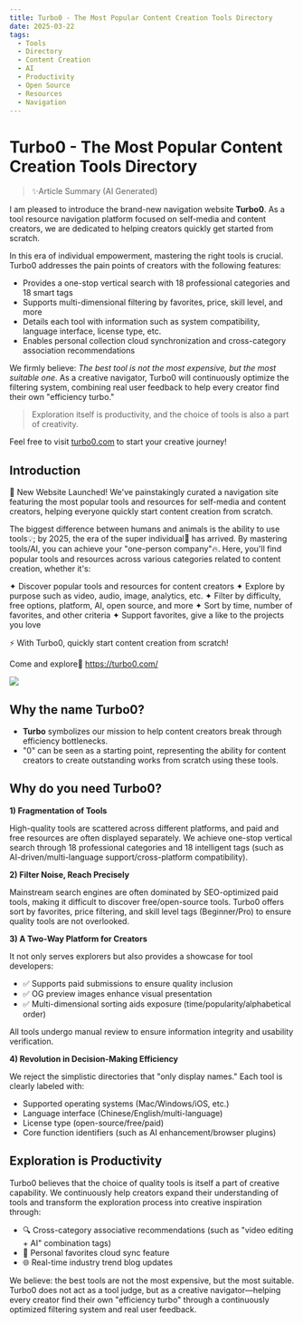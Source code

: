 ```yaml
---
title: Turbo0 - The Most Popular Content Creation Tools Directory
date: 2025-03-22
tags:
  - Tools
  - Directory
  - Content Creation
  - AI
  - Productivity
  - Open Source
  - Resources
  - Navigation
---
```

# Turbo0 - The Most Popular Content Creation Tools Directory

> ✨Article Summary (AI Generated)

<!-- DESC SEP -->

I am pleased to introduce the brand-new navigation website **Turbo0**. As a tool resource navigation platform focused on self-media and content creators, we are dedicated to helping creators quickly get started from scratch.

In this era of individual empowerment, mastering the right tools is crucial. Turbo0 addresses the pain points of creators with the following features:

- Provides a one-stop vertical search with 18 professional categories and 18 smart tags
- Supports multi-dimensional filtering by favorites, price, skill level, and more
- Details each tool with information such as system compatibility, language interface, license type, etc.
- Enables personal collection cloud synchronization and cross-category association recommendations

We firmly believe: *The best tool is not the most expensive, but the most suitable one*. As a creative navigator, Turbo0 will continuously optimize the filtering system, combining real user feedback to help every creator find their own "efficiency turbo."

> Exploration itself is productivity, and the choice of tools is also a part of creativity.

Feel free to visit [turbo0.com](https://turbo0.com/) to start your creative journey!

<!-- DESC SEP -->

## Introduction

🚀 New Website Launched! We've painstakingly curated a navigation site featuring the most popular tools and resources for self-media and content creators, helping everyone quickly start content creation from scratch.

The biggest difference between humans and animals is the ability to use tools💡; by 2025, the era of the super individual🦸 has arrived. By mastering tools/AI, you can achieve your "one-person company"🔥.
Here, you'll find popular tools and resources across various categories related to content creation, whether it's:

✦ Discover popular tools and resources for content creators
✦ Explore by purpose such as video, audio, image, analytics, etc.
✦ Filter by difficulty, free options, platform, AI, open source, and more
✦ Sort by time, number of favorites, and other criteria
✦ Support favorites, give a like to the projects you love

⚡ With Turbo0, quickly start content creation from scratch!

Come and explore🫱 https://turbo0.com/

![](https://oss.justin3go.com/blogs/Pasted%20image%2020250322091036.png)
## Why the name Turbo0?

- **Turbo** symbolizes our mission to help content creators break through efficiency bottlenecks.
- "0" can be seen as a starting point, representing the ability for content creators to create outstanding works from scratch using these tools.

## Why do you need Turbo0?

**1) Fragmentation of Tools**

High-quality tools are scattered across different platforms, and paid and free resources are often displayed separately. We achieve one-stop vertical search through 18 professional categories and 18 intelligent tags (such as AI-driven/multi-language support/cross-platform compatibility).

**2) Filter Noise, Reach Precisely**

Mainstream search engines are often dominated by SEO-optimized paid tools, making it difficult to discover free/open-source tools. Turbo0 offers sort by favorites, price filtering, and skill level tags (Beginner/Pro) to ensure quality tools are not overlooked.

**3) A Two-Way Platform for Creators**

It not only serves explorers but also provides a showcase for tool developers:

- ✅ Supports paid submissions to ensure quality inclusion
- ✅ OG preview images enhance visual presentation
- ✅ Multi-dimensional sorting aids exposure (time/popularity/alphabetical order)

All tools undergo manual review to ensure information integrity and usability verification.

**4) Revolution in Decision-Making Efficiency**

We reject the simplistic directories that "only display names." Each tool is clearly labeled with:

- Supported operating systems (Mac/Windows/iOS, etc.)
- Language interface (Chinese/English/multi-language)
- License type (open-source/free/paid)
- Core function identifiers (such as AI enhancement/browser plugins)
## Exploration is Productivity

Turbo0 believes that the choice of quality tools is itself a part of creative capability. We continuously help creators expand their understanding of tools and transform the exploration process into creative inspiration through:

- 🔍 Cross-category associative recommendations (such as "video editing + AI" combination tags)
- 📌 Personal favorites cloud sync feature
- 🌐 Real-time industry trend blog updates

We believe: the best tools are not the most expensive, but the most suitable. Turbo0 does not act as a tool judge, but as a creative navigator—helping every creator find their own "efficiency turbo" through a continuously optimized filtering system and real user feedback.